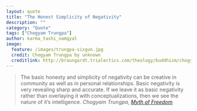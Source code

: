 ```yaml
---
layout: quote
title: "The Honest Simplicity of Negativity"
description: ""
category: "Quote"
tags: ["Chogyam Trungpa"]
author: karma_tashi_namgyal
image:
  feature: /images/trungpa-sixgun.jpg
  credit: Chogyam Trungpa by unknown
  creditlink: http://braungardt.trialectics.com/theology/buddhism/chogyam-trungpa-rinpoche/#Working_with_Negativity
---
```

>The basic honesty and simplicity of negativity can be creative in community as well as in personal relationships. Basic negativity is very revealing sharp and accurate. If we leave it as basic negativity rather than overlaying it with conceptualizations, then we see the nature of it’s intelligence.
<cite>Chogyam Trungpa, [Myth of Freedom](http://braungardt.trialectics.com/theology/buddhism/chogyam-trungpa-rinpoche/#Working_with_Negativity)</cite>